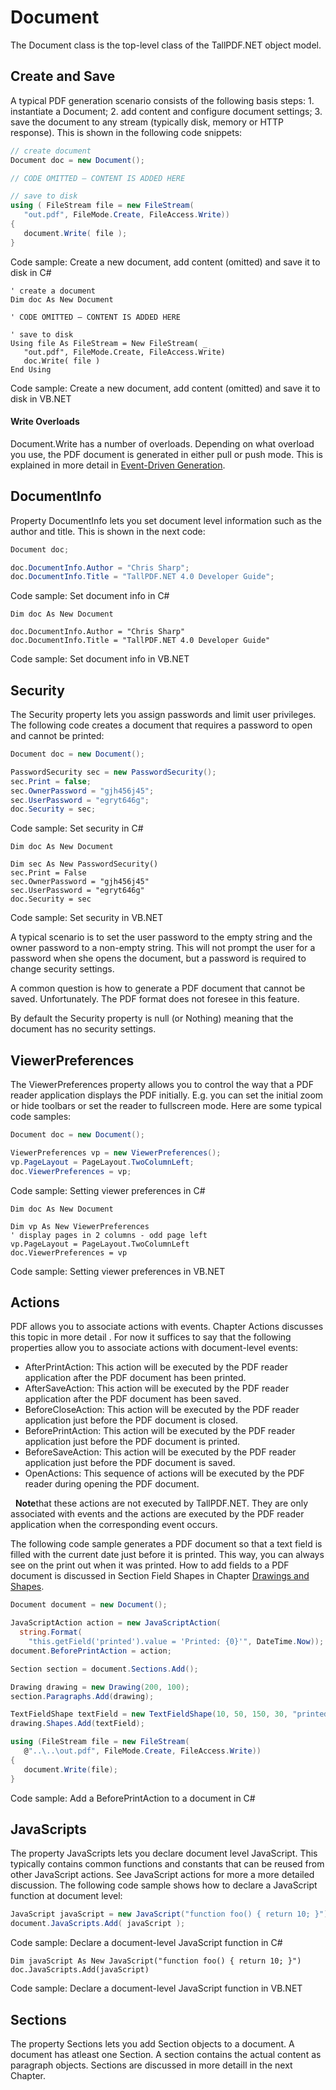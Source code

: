 # Document

The Document class is the top-level class of the TallPDF.NET object model.



## Create and Save

A typical PDF generation scenario consists of the following basis steps: 1. instantiate a Document; 2. add content and configure document settings; 3. save the document to any stream (typically disk, memory or HTTP response). This is shown in the following code snippets:


``` csharp
// create document
Document doc = new Document();

// CODE OMITTED – CONTENT IS ADDED HERE

// save to disk
using ( FileStream file = new FileStream(
   "out.pdf", FileMode.Create, FileAccess.Write))
{
   document.Write( file );
}
```

Code sample: Create a new document, add content (omitted) and save it to disk in C#


``` vbnet
' create a document
Dim doc As New Document

' CODE OMITTED – CONTENT IS ADDED HERE 

' save to disk
Using file As FileStream = New FileStream( _
   "out.pdf", FileMode.Create, FileAccess.Write)
   doc.Write( file )
End Using
```

Code sample: Create a new document, add content (omitted) and save it to disk in VB.NET



#### Write Overloads

Document.Write has a number of overloads. Depending on what overload you use, the PDF document is generated in either pull or push mode. This is explained in more detail in [Event-Driven Generation](event-driven-generation).


## DocumentInfo

Property DocumentInfo lets you set document level information such as the author and title. This is shown in the next code:


``` csharp
Document doc;

doc.DocumentInfo.Author = "Chris Sharp";
doc.DocumentInfo.Title = "TallPDF.NET 4.0 Developer Guide";
```

Code sample: Set document info in C#


``` vbnet
Dim doc As New Document

doc.DocumentInfo.Author = "Chris Sharp"
doc.DocumentInfo.Title = "TallPDF.NET 4.0 Developer Guide"
```

Code sample: Set document info in VB.NET



## Security

The Security property lets you assign passwords and limit user privileges. The following code creates a document that requires a password to open and cannot be printed:


``` csharp
Document doc = new Document();

PasswordSecurity sec = new PasswordSecurity();
sec.Print = false;
sec.OwnerPassword = "gjh456j45";
sec.UserPassword = "egryt646g";
doc.Security = sec;
```

Code sample: Set security in C#


``` vbnet
Dim doc As New Document

Dim sec As New PasswordSecurity()
sec.Print = False
sec.OwnerPassword = "gjh456j45"
sec.UserPassword = "egryt646g"
doc.Security = sec
```

Code sample: Set security in VB.NET


A typical scenario is to set the user password to the empty string and the owner password to a non-empty string. This will not prompt the user for a password when she opens the document, but a password is required to change security settings.


A common question is how to generate a PDF document that cannot be saved. Unfortunately. The PDF format does not foresee in this feature.


By default the Security property is null (or Nothing) meaning that the document has no security settings.



## ViewerPreferences

The ViewerPreferences property allows you to control the way that a PDF reader application displays the PDF initially. E.g. you can set the initial zoom or hide toolbars or set the reader to fullscreen mode. Here are some typical code samples:


``` csharp
Document doc = new Document();

ViewerPreferences vp = new ViewerPreferences();
vp.PageLayout = PageLayout.TwoColumnLeft;
doc.ViewerPreferences = vp;
```

Code sample: Setting viewer preferences in C#


``` vbnet
Dim doc As New Document

Dim vp As New ViewerPreferences
' display pages in 2 columns - odd page left
vp.PageLayout = PageLayout.TwoColumnLeft
doc.ViewerPreferences = vp
```

Code sample: Setting viewer preferences in VB.NET


## Actions

PDF allows you to associate actions with events. Chapter Actions discusses this topic in more detail . For now it suffices to say that the following properties allow you to associate actions with document-level events:
&nbsp;<ul><li>
AfterPrintAction: This action will be executed by the PDF reader application after the PDF document has been printed.</li><li>
AfterSaveAction: This action will be executed by the PDF reader application after the PDF document has been saved.</li><li>
BeforeCloseAction: This action will be executed by the PDF reader application just before the PDF document is closed.</li><li>
BeforePrintAction: This action will be executed by the PDF reader application just before the PDF document is printed.</li><li>
BeforeSaveAction: This action will be executed by the PDF reader application just before the PDF document is saved.</li><li>
OpenActions: This sequence of actions will be executed by the PDF reader during opening the PDF document.</li></ul>&nbsp;
**Note**that these actions are not executed by TallPDF.NET. They are only associated with events and the actions are executed by the PDF reader application when the corresponding event occurs.


The following code sample generates a PDF document so that a text field is filled with the current date just before it is printed. This way, you can always see on the print out when it was printed. How to add fields to a PDF document is discussed in Section Field Shapes in Chapter [Drawings and Shapes](drawings-and-shapes).


``` csharp
Document document = new Document();

JavaScriptAction action = new JavaScriptAction( 
  string.Format( 
    "this.getField('printed').value = 'Printed: {0}'", DateTime.Now));
document.BeforePrintAction = action;

Section section = document.Sections.Add();

Drawing drawing = new Drawing(200, 100);
section.Paragraphs.Add(drawing);

TextFieldShape textField = new TextFieldShape(10, 50, 150, 30, "printed");
drawing.Shapes.Add(textField);

using (FileStream file = new FileStream(
   @"..\..\out.pdf", FileMode.Create, FileAccess.Write))
{
   document.Write(file);
}
```

Code sample: Add a BeforePrintAction to a document in C#



## JavaScripts

The property JavaScripts lets you declare document level JavaScript. This typically contains common functions and constants that can be reused from other JavaScript actions. See JavaScript actions for more a more detailed discussion. The following code sample shows how to declare a JavaScript function at document level:


``` csharp
JavaScript javaScript = new JavaScript("function foo() { return 10; }");
document.JavaScripts.Add( javaScript );
```

Code sample: Declare a document-level JavaScript function in C#


``` vbnet
Dim javaScript As New JavaScript("function foo() { return 10; }")
doc.JavaScripts.Add(javaScript)
```

Code sample: Declare a document-level JavaScript function in VB.NET



## Sections

The property Sections lets you add Section objects to a document. A document has atleast one Section. A section contains the actual content as paragraph objects. Sections are discussed in more detaill in the next Chapter.


